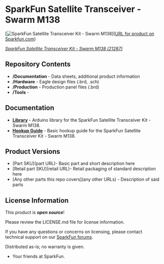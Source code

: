 SparkFun Satellite Transceiver - Swarm M138
========================================

[![SparkFun Satellite Transceiver Kit - Swarm M138](https://cdn.sparkfun.com/assets/parts/2/1/0/7/1/21218-Swarm-kit.jpg)]([URL for product on Sparkfun.com](https://www.sparkfun.com/products/21287))

[*SparkFun Satellite Transceiver Kit - Swarm M138 (21287)*](https://www.sparkfun.com/products/21287)

<Basic description of the part.>

Repository Contents
-------------------

* **/Documentation** - Data sheets, additional product information
* **/Hardware** - Eagle design files (.brd, .sch)
* **/Production** - Production panel files (.brd)
* **/Tools** - 

Documentation
--------------
* **[Library](https://github.com/sparkfun/SparkFun_Swarm_Satellite_Arduino_Library)** - Arduino library for the SparkFun Satellite Transceiver Kit - Swarm M138.
* **[Hookup Guide](https://learn.sparkfun.com/tutorials/sparkfun-satellite-transceiver-kit---swarm-m138-hookup-guide)** - Basic hookup guide for the SparkFun Satellite Transceiver Kit - Swarm M138.

Product Versions
----------------
* [Part SKU](part URL)- Basic part and short description here
* [Retail part SKU](retail URL)- Retail packaging of standard description here
* [Any other parts this repo covers](any other URLs) - Description of said parts

License Information
-------------------

This product is _**open source**_! 

Please review the LICENSE.md file for license information. 

If you have any questions or concerns on licensing, please contact technical support on our [SparkFun forums](https://forum.sparkfun.com/viewforum.php?f=152).

Distributed as-is; no warranty is given.

- Your friends at SparkFun.

_<COLLABORATION CREDIT>_
